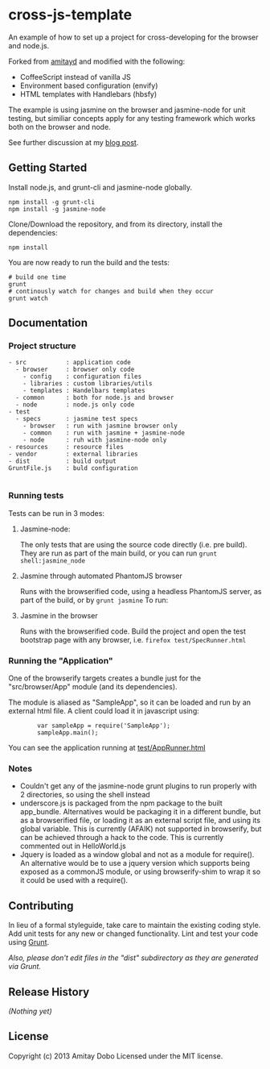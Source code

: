 # cross-js-template
An example of how to set up a project for cross-developing for the browser and node.js.

Forked from [amitayd](https://github.com/amitayd/grunt-browserify-jasmine-node-example) and modified with the following:

- CoffeeScript instead of vanilla JS
- Environment based configuration (envify)
- HTML templates with Handlebars (hbsfy)

The example is using jasmine on the browser and jasmine-node for unit testing, but similiar concepts apply for any testing framework which works both on the browser and node.

See further discussion at my [blog post](http://www.doboism.com/blog/2013/05/17/cross-developing-for-node-js-and-browsers-using-browserify/).

## Getting Started

Install node.js, and grunt-cli and jasmine-node globally.

```
npm install -g grunt-cli
npm install -g jasmine-node
```

Clone/Download the repository, and from its directory, install the dependencies:
```
npm install
```

You are now ready to run the build and the tests:
```
# build one time
grunt
# continously watch for changes and build when they occur
grunt watch
```

## Documentation

### Project structure
```
- src           : application code
  - browser     : browser only code
    - config    : configuration files
    - libraries : custom libraries/utils
    - templates : Handelbars templates
  - common      : both for node.js and browser
  - node        : node.js only code
- test
  - specs       : jasmine test specs
    - browser   : run with jasmine browser only
    - common    : run with jasmine + jasmine-node
    - node      : ruh with jasmine-node only
- resources     : resource files
- vendor        : external libraries
- dist          : build output
GruntFile.js    : buld configuration


```

### Running tests

Tests can be run in 3 modes:

1. Jasmine-node:

    The only tests that are using the source code directly (i.e. pre build). They are run as part of the main build, or you can run `grunt shell:jasmine_node`

2. Jasmine through automated PhantomJS browser

    Runs with the browserified code, using a headless PhantomJS server, as part of the build, or by `grunt jasmine`
    To run:

3. Jasmine in the browser

    Runs with the browserified code. Build the project and open the test bootstrap page with any browser, i.e. `firefox test/SpecRunner.html`

### Running the "Application"

One of the browserify targets creates a bundle just for the "src/browser/App" module (and its dependencies).

The module is aliased as "SampleApp", so it can be loaded and run by an external html file.
A client could load it in javascript using:
```
        var sampleApp = require('SampleApp');
        sampleApp.main();
```

You can see the application running at [test/AppRunner.html](test/AppRunner.html)

### Notes
 * Couldn't get any of the jasmine-node grunt plugins to run properly with 2 directories, so using the shell instead
 * underscore.js is packaged from the npm package to the built app_bundle. Alternatives would be packaging it in a different bundle, but as a browserified file, or loading it as an external script file, and using its global variable. This is currently (AFAIK) not supported in browserify, but can be achieved through a hack to the code. This is currently commented out in HelloWorld.js
 * Jquery is loaded as a window global and not as a module for require(). An alternative would be to use a jquery version which supports being exposed as a commonJS module, or using browserify-shim to wrap it so it could be used with a require().



## Contributing
In lieu of a formal styleguide, take care to maintain the existing coding style. Add unit tests for any new or changed functionality. Lint and test your code using [Grunt](http://gruntjs.com/).

_Also, please don't edit files in the "dist" subdirectory as they are generated via Grunt._

## Release History
_(Nothing yet)_

## License
Copyright (c) 2013 Amitay Dobo
Licensed under the MIT license.

